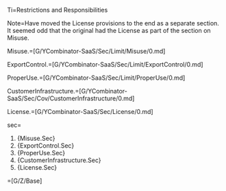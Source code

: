 Ti=Restrictions and Responsibilities

Note=Have moved the License provisions to the end as a separate section. It seemed odd that the original had the License as part of the section on Misuse.

Misuse.=[G/YCombinator-SaaS/Sec/Limit/Misuse/0.md]

ExportControl.=[G/YCombinator-SaaS/Sec/Limit/ExportControl/0.md]

ProperUse.=[G/YCombinator-SaaS/Sec/Limit/ProperUse/0.md]

CustomerInfrastructure.=[G/YCombinator-SaaS/Sec/Cov/CustomerInfrastructure/0.md]

License.=[G/YCombinator-SaaS/Sec/License/0.md]

sec=<ol><li>{Misuse.Sec}</li><li>{ExportControl.Sec}</li><li>{ProperUse.Sec}</li><li>{CustomerInfrastructure.Sec}</li><li>{License.Sec}</li></ol>

=[G/Z/Base]

